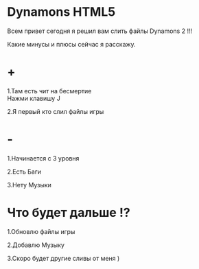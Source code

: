 # Dynamons HTML5
Всем привет сегодня я решил вам слить файлы Dynamons 2 !!!

Какие минусы и плюсы сейчас я расскажу.

# + 
1.Там есть чит на бесмертие     
Нажми клавишу J

2.Я первый кто слил файлы игры

# - 
1.Начинается с 3 уровня

2.Есть Баги

3.Нету Музыки

# Что будет дальше !?
1.Обновлю файлы игры

2.Добавлю Музыку

3.Скоро будет другие сливы от меня )
